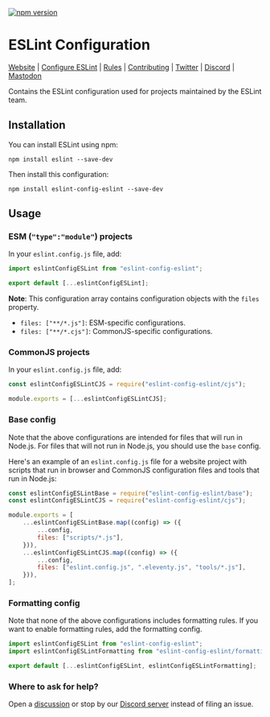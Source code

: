[![npm version][npm-image]][npm-url]

# ESLint Configuration

[Website](https://eslint.org) | [Configure ESLint](https://eslint.org/docs/latest/use/configure) | [Rules](https://eslint.org/docs/rules/) | [Contributing](https://eslint.org/docs/latest/contribute) | [Twitter](https://twitter.com/geteslint) | [Discord](https://eslint.org/chat) | [Mastodon](https://fosstodon.org/@eslint)

Contains the ESLint configuration used for projects maintained by the ESLint team.

## Installation

You can install ESLint using npm:

```shell
npm install eslint --save-dev
```

Then install this configuration:

```shell
npm install eslint-config-eslint --save-dev
```

## Usage

### ESM (`"type":"module"`) projects

In your `eslint.config.js` file, add:

```js
import eslintConfigESLint from "eslint-config-eslint";

export default [...eslintConfigESLint];
```

**Note**: This configuration array contains configuration objects with the `files` property.

- `files: ["**/*.js"]`: ESM-specific configurations.
- `files: ["**/*.cjs"]`: CommonJS-specific configurations.

### CommonJS projects

In your `eslint.config.js` file, add:

```js
const eslintConfigESLintCJS = require("eslint-config-eslint/cjs");

module.exports = [...eslintConfigESLintCJS];
```

### Base config

Note that the above configurations are intended for files that will run in Node.js. For files that will not run in Node.js, you should use the `base` config.

Here's an example of an `eslint.config.js` file for a website project with scripts that run in browser and CommonJS configuration files and tools that run in Node.js:

```js
const eslintConfigESLintBase = require("eslint-config-eslint/base");
const eslintConfigESLintCJS = require("eslint-config-eslint/cjs");

module.exports = [
    ...eslintConfigESLintBase.map((config) => ({
        ...config,
        files: ["scripts/*.js"],
    })),
    ...eslintConfigESLintCJS.map((config) => ({
        ...config,
        files: ["eslint.config.js", ".eleventy.js", "tools/*.js"],
    })),
];
```

### Formatting config

Note that none of the above configurations includes formatting rules. If you want to enable formatting rules, add the formatting config.

```js
import eslintConfigESLint from "eslint-config-eslint";
import eslintConfigESLintFormatting from "eslint-config-eslint/formatting";

export default [...eslintConfigESLint, eslintConfigESLintFormatting];
```

### Where to ask for help?

Open a [discussion](https://github.com/eslint/eslint/discussions) or stop by our [Discord server](https://eslint.org/chat) instead of filing an issue.

[npm-image]: https://img.shields.io/npm/v/eslint-config-eslint.svg?style=flat-square
[npm-url]: https://www.npmjs.com/package/eslint-config-eslint
